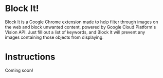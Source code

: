 # Block It!

Block It is a Google Chrome extension made to help filter through images on the web and block unwanted content, powered by Google Cloud Platform's Vision API. Just fill out a list of keywords, and Block It will prevent any images containing those objects from displaying.

# Instructions
Coming soon!
